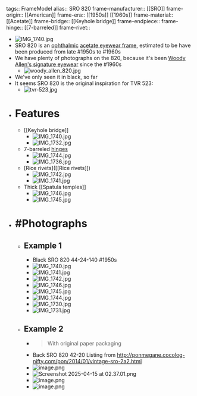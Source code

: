 tags:: FrameModel
alias:: SRO 820
frame-manufacturer:: [[SRO]] 
frame-origin:: [[American]] 
frame-era:: [[1950s]] [[1960s]] 
frame-material:: [[Acetate]]
frame-bridge:: [[Keyhole bridge]] 
frame-endpiece::
frame-hinge:: [[7-barreled]] 
frame-rivet::

- ![IMG_1740.jpg](../assets/IMG_1740_1744659275207_0.jpg)
- SRO 820 is an [ophthalmic]([[Ophthalmic]]) [acetate eyewear frame]([[Acetate]]), estimated to be have been produced from late #1950s to #1960s
- We have plenty of photographs on the 820, because it's been [Woody Allen's signature eyewear](https://en.wikipedia.org/wiki/Woody_Allen) since the #1960s
	- ![woody_allen_820.jpg](../assets/woody_allen_820_1744286169191_0.jpg)
- We've only seen it in black, so far
- It seems SRO 820 is the original inspiration for TVR 523:
	- ![tvr-523.jpg](../assets/tvr-523_1744106904317_0.jpg)
- # Features
	- [[Keyhole bridge]]
		- ![IMG_1740.jpg](../assets/IMG_1740_1744659722141_0.jpg)
		- ![IMG_1732.jpg](../assets/IMG_1732_1744658810605_0.jpg)
	- 7-barreled [hinges]([[Hinge]])
		- ![IMG_1744.jpg](../assets/IMG_1744_1744659669988_0.jpg)
		- ![IMG_1736.jpg](../assets/IMG_1736_1744658832535_0.jpg)
	- [Rice rivets]([[Rice rivets]])
		- ![IMG_1742.jpg](../assets/IMG_1742_1744659686612_0.jpg)
		- ![IMG_1741.jpg](../assets/IMG_1741_1744659693005_0.jpg)
	- Thick [[Spatula temples]]
		- ![IMG_1746.jpg](../assets/IMG_1746_1744659642538_0.jpg)
		- ![IMG_1745.jpg](../assets/IMG_1745_1744659618265_0.jpg)
- # #Photographs
	- ## Example 1
		- Black SRO 820 44-24-140 #1950s
		- ![IMG_1740.jpg](../assets/IMG_1740_1744659740760_0.jpg)
		- ![IMG_1741.jpg](../assets/IMG_1741_1744659751157_0.jpg)
		- ![IMG_1742.jpg](../assets/IMG_1742_1744659785066_0.jpg)
		- ![IMG_1746.jpg](../assets/IMG_1746_1744659767023_0.jpg)
		- ![IMG_1745.jpg](../assets/IMG_1745_1744659801049_0.jpg)
		- ![IMG_1744.jpg](../assets/IMG_1744_1744659842067_0.jpg)
		- ![IMG_1730.jpg](../assets/IMG_1730_1744658729893_0.jpg)
		- ![IMG_1731.jpg](../assets/IMG_1731_1744658761510_0.jpg)
	- ## Example 2
		- > With original paper packaging
		- Back SRO 820 42-20 Listing from http://ponmegane.cocolog-nifty.com/pon/2014/01/vintage-sro-2a2.html
		- ![image.png](../assets/image_1744659545776_0.png)
		- ![Screenshot 2025-04-15 at 02.37.01.png](../assets/Screenshot_2025-04-15_at_02.37.01_1744659429459_0.png)
		- ![image.png](../assets/image_1744659471994_0.png)
		- ![image.png](../assets/image_1744659571766_0.png)